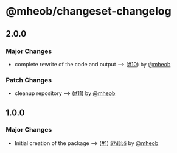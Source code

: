 # @mheob/changeset-changelog

## 2.0.0

### Major Changes

- complete rewrite of the code and output --> ([#10](https://github.com/mheob/changeset-changelog/pull/10)) by [@mheob](https://github.com/mheob)

### Patch Changes

- cleanup repository --> ([#11](https://github.com/mheob/changeset-changelog/pull/11)) by [@mheob](https://github.com/mheob)

## 1.0.0

### Major Changes

- Initial creation of the package --> ([#1](https://github.com/mheob/changeset-changelog/pull/1)) [`57d3b5`](https://github.com/mheob/changeset-changelog/commit/57d3b5c57cf4126c0fdd54d10d51969fe5280fa7) by [@mheob](https://github.com/mheob)
